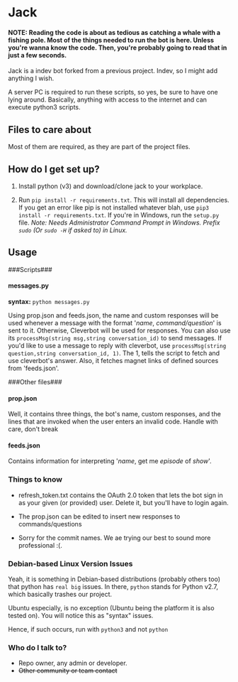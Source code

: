 # Jack

#### NOTE: Reading the code is about as tedious as catching a whale with a fishing pole. Most of the things needed to run the bot is here. Unless you're wanna know the code. Then, you're probably going to read that in just a few seconds.



Jack is a indev bot forked from a previous project.
Indev, so I might add anything I wish.


A server PC is required to run these scripts, so yes, be sure to have one lying around. Basically, anything with access to the internet and can execute python3 scripts.


## Files to care about

Most of them are required, as they are part of the project files.


## How do I get set up?

1. Install python (v3) and download/clone jack to your workplace.

3. Run `pip install -r requirements.txt`. This will install all dependencies. If you get an error like pip is not installed whatever blah, use `pip3 install -r requirements.txt`. If you're in Windows, run the `setup.py` file. _Note: Needs Administrator Command Prompt in Windows. Prefix `sudo` (Or `sudo -H` if asked to) in Linux._

## Usage

###Scripts###

#### messages.py
**syntax:** `python messages.py`

Using prop.json and feeds.json, the name and custom responses will be used whenever a message with the format '*name*, *command/question*' is sent to it. 
Otherwise, Cleverbot will be used for responses. 
You can also use its `processMsg(string msg,string conversation_id)` to send messages.
If you'd like to use a message to reply with cleverbot, use `processMsg(string question,string conversation_id, 1)`. The 1, tells the script to fetch and use cleverbot's answer.
Also, it fetches magnet links of defined sources from 'feeds.json'.

###Other files###

#### prop.json

Well, it contains three things, the bot's name, custom responses, and the lines that are invoked when the user enters an invalid code. Handle with care, don't break

#### feeds.json

Contains information for interpreting '*name*, get me *episode* of *show*'.

### Things to know

* refresh_token.txt contains the OAuth 2.0 token that lets the bot sign in as your given (or provided) user. Delete it, but you'll have to login again.

* The prop.json can be edited to insert new responses to commands/questions

* Sorry for the commit names. We ae trying our best to sound more professional :(.


### Debian-based Linux Version Issues

Yeah, it is something in Debian-based distributions (probably others too) that python has `real big` issues. In there, `python` stands for Python v2.7, which basically trashes our project.

Ubuntu especially, is no exception (Ubuntu being the platform it is also tested on). You will notice this as "syntax" issues.

Hence, if such occurs, run with `python3` and not `python`


### Who do I talk to? ###

* Repo owner, any admin or developer.
* ~~Other community or team contact~~